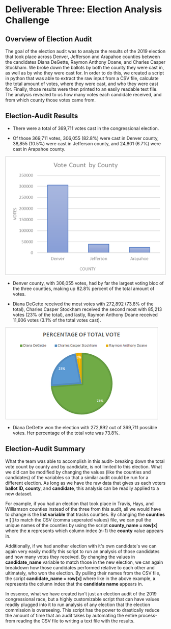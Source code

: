 # Deliverable Three: Election Analysis Challenge 

## Overview of Election Audit
The goal of the election audit was to analyze the results of the 2019 election that took place across Denver, Jefferson and Arapahoe counties between the candidates Diana DeGette, Raymon Anthony Doane, and Charles Casper Stockham.  We broke down the ballots by both the county they were cast in, as well as by who they were cast for.  In order to do this, we created a script in python that was able to extract the raw input from a CSV file, calculate the total amount of votes, where they were cast, and who they were cast for. Finally, those results were then printed to an easily readable text file. The analysis revealed to us how many votes each candidate received, and from which county those votes came from.

## Election-Audit Results

- There were a total of 369,711 votes cast in the congressional election.

- Of those 369,711 votes, 306,055 (82.8%) were cast in Denver county, 38,855 (10.5%) were cast in Jefferson county, and 24,801 (6.7%) were cast in Arapahoe county.

![Alt_Text](https://github.com/Nickguild1993/Election_Analysis/blob/master/Vote%20by%20county%20Bar.png)

- Denver county, with 306,055 votes, had by far the largest voting bloc of the three counties, making up 82.8% percent of the total amount of votes.

- Diana DeGette received the most votes with 272,892 (73.8% of the total), Charles Casper Stockham received the second most with 85,213 votes (23% of the total), and lastly, Raymon Anthony Doane received 11,606 votes (3.1% of the total votes cast).

![Alt_Text](https://github.com/Nickguild1993/Election_Analysis/blob/master/Total%20vote%20pie%20chart.png)

- Diana DeGette won the election with 272,892 out of 369,711 possible votes.  Her percentage of the total vote was 73.8%.

## Election-Audit Summary
What the team was able to accomplish in this audit- breaking down the total vote count by county and by candidate, is not limited to this election.  What we did can be modified by changing the values (like the counties and candidates) of the variables so that a similar audit could be run for a different election.  As long as we have the raw data that gives us each voters **ballot ID, county**, and **candidate**, this analysis can be readily applied to a new dataset.  

For example, if you had an election that took place in Travis, Hays, and Williamson counties instead of the three from this audit, all we would have to change is the **list variable** that tracks counties. By changing the **counties = [ ]** to match the CSV (comma seperated values) file, we can pull the unique names of the counties by using the script **county_name = row[x]** where the **x** represents which column index (n-1) the **county** value appears in.  

Additionally, if we had another election with it's own candidate's we can again very easily modify this script to run an analysis of those candidates and how many votes they received.  By changing the values in **candidate_name** variable to match those in the new election, we can again breakdown how those candidates performed relative to each other and ultimately, who won the election.  By pulling their names from the CSV file, the script **candidate_name = row[x]** where like in the above example, **x** represents the column index that the **candidate name** appears in.  

In essence, what we have created isn't just an election audit of the 2019 congressional race, but a highly customizable script that can have values readily plugged into it to run analysis of any election that the election commission is overseeing.  This script has the power to drastically reduce the amount of time that an audit takes by automating the entire process- from reading the CSV file to writing a text file with the results.  
